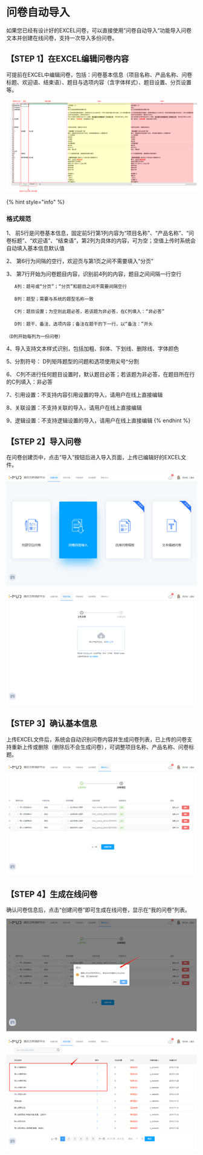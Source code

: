 # 问卷自动导入

如果您已经有设计好的EXCEL问卷，可以直接使用”问卷自动导入“功能导入问卷文本并创建在线问卷，支持一次导入多份问卷。

## 【STEP 1】在EXCEL编辑问卷内容

可提前在EXCEL中编辑问卷，包括：问卷基本信息（项目名称、产品名称、问卷标题、欢迎语、结束语）、题目与选项内容（含字体样式）、题目设置、分页设置等。

![EXCEL&#x7F16;&#x8F91;&#x95EE;&#x5377;&#x5185;&#x5BB9;](../../.gitbook/assets/image%20%28222%29.png)

{% hint style="info" %}
### 格式规范 

1、 前5行是问卷基本信息，固定前5行第1列内容为“项目名称”、“产品名称”、“问卷标题”、“欢迎语”、“结束语”，第2列为具体的内容，可为空；空值上传时系统会自动填入基本信息默认值 

2、 第6行为间隔的空行，欢迎页与第1页之间不需要填入“分页” 

3、 第7行开始为问卷题目内容，识别前4列的内容，题目之间间隔一行空行 

       A列：题号或“分页”；“分页”和题目之间不需要间隔空行 

       B列：题型；需要与系统的题型名称一致 

       C列：题目设置；为空则此题必答，若该题为非必答，在C列填入：“非必答” 

       D列：题干、备注、选项内容；备注在题干的下一行，以“备注：”开头 

    （D列开始每列为一份问卷） 

4、导入支持文本样式识别，包括加粗、斜体、下划线、删除线、字体颜色 

5、分割符号： D列矩阵题型的问题和选项使用尖号^分割 

6、 C列不进行任何题目设置时，默认题目必答；若该题为非必答，在题目所在行的C列填入：非必答 

7、引用设置：不支持内容引用设置的导入，请用户在线上直接编辑 

8、关联设置：不支持关联的导入，请用户在线上直接编辑 

9、逻辑设置：不支持逻辑设置的导入，请用户在线上直接编辑
{% endhint %}

## 【STEP 2】导入问卷

在问卷创建页中，点击“导入”按钮后进入导入页面，上传已编辑好的EXCEL文件。

![&#x5BFC;&#x5165;&#x95EE;&#x5377;](../../.gitbook/assets/image%20%28243%29.png)

![&#x4E0A;&#x4F20;&#x95EE;&#x5377;](../../.gitbook/assets/image%20%28214%29.png)

## 【STEP 3】确认基本信息

上传EXCEL文件后，系统会自动识别问卷内容并生成问卷列表，已上传的问卷支持重新上传或删除（删除后不会生成问卷），可调整项目名称、产品名称、问卷标题。

![&#x95EE;&#x5377;&#x5217;&#x8868;](../../.gitbook/assets/image%20%2892%29.png)

## 【STEP 4】生成在线问卷

确认问卷信息后，点击“创建问卷”即可生成在线问卷，显示在“我的问卷”列表。

![&#x786E;&#x8BA4;&#x95EE;&#x5377;](../../.gitbook/assets/image%20%2845%29.png)

![&#x751F;&#x6210;&#x95EE;&#x5377;](../../.gitbook/assets/image%20%28250%29.png)

